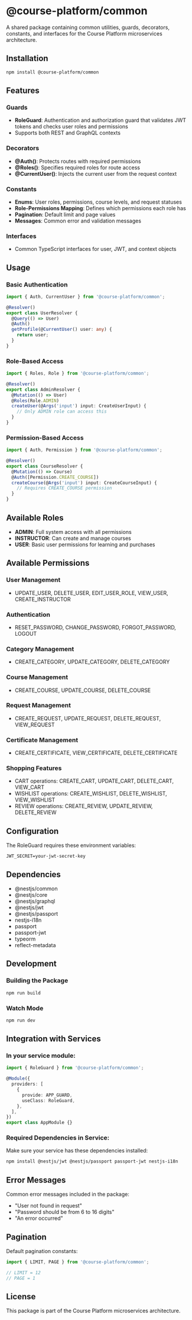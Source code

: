 # @course-platform/common

A shared package containing common utilities, guards, decorators, constants, and interfaces for the Course Platform microservices architecture.

## Installation

```bash
npm install @course-platform/common
```

## Features

### Guards
- **RoleGuard**: Authentication and authorization guard that validates JWT tokens and checks user roles and permissions
- Supports both REST and GraphQL contexts

### Decorators
- **@Auth()**: Protects routes with required permissions
- **@Roles()**: Specifies required roles for route access  
- **@CurrentUser()**: Injects the current user from the request context

### Constants
- **Enums**: User roles, permissions, course levels, and request statuses
- **Role-Permissions Mapping**: Defines which permissions each role has
- **Pagination**: Default limit and page values
- **Messages**: Common error and validation messages

### Interfaces
- Common TypeScript interfaces for user, JWT, and context objects

## Usage

### Basic Authentication

```typescript
import { Auth, CurrentUser } from '@course-platform/common';

@Resolver()
export class UserResolver {
  @Query(() => User)
  @Auth()
  getProfile(@CurrentUser() user: any) {
    return user;
  }
}
```

### Role-Based Access

```typescript
import { Roles, Role } from '@course-platform/common';

@Resolver()
export class AdminResolver {
  @Mutation(() => User)
  @Roles(Role.ADMIN)
  createUser(@Args('input') input: CreateUserInput) {
    // Only ADMIN role can access this
  }
}
```

### Permission-Based Access

```typescript
import { Auth, Permission } from '@course-platform/common';

@Resolver()
export class CourseResolver {
  @Mutation(() => Course)
  @Auth([Permission.CREATE_COURSE])
  createCourse(@Args('input') input: CreateCourseInput) {
    // Requires CREATE_COURSE permission
  }
}
```

## Available Roles

- **ADMIN**: Full system access with all permissions
- **INSTRUCTOR**: Can create and manage courses
- **USER**: Basic user permissions for learning and purchases

## Available Permissions

### User Management
- UPDATE_USER, DELETE_USER, EDIT_USER_ROLE, VIEW_USER, CREATE_INSTRUCTOR

### Authentication
- RESET_PASSWORD, CHANGE_PASSWORD, FORGOT_PASSWORD, LOGOUT

### Category Management
- CREATE_CATEGORY, UPDATE_CATEGORY, DELETE_CATEGORY

### Course Management
- CREATE_COURSE, UPDATE_COURSE, DELETE_COURSE

### Request Management
- CREATE_REQUEST, UPDATE_REQUEST, DELETE_REQUEST, VIEW_REQUEST

### Certificate Management
- CREATE_CERTIFICATE, VIEW_CERTIFICATE, DELETE_CERTIFICATE

### Shopping Features
- CART operations: CREATE_CART, UPDATE_CART, DELETE_CART, VIEW_CART
- WISHLIST operations: CREATE_WISHLIST, DELETE_WISHLIST, VIEW_WISHLIST
- REVIEW operations: CREATE_REVIEW, UPDATE_REVIEW, DELETE_REVIEW

## Configuration

The RoleGuard requires these environment variables:

```env
JWT_SECRET=your-jwt-secret-key
```

## Dependencies

- @nestjs/common
- @nestjs/core
- @nestjs/graphql
- @nestjs/jwt
- @nestjs/passport
- nestjs-i18n
- passport
- passport-jwt
- typeorm
- reflect-metadata

## Development

### Building the Package

```bash
npm run build
```

### Watch Mode

```bash
npm run dev
```

## Integration with Services

### In your service module:

```typescript
import { RoleGuard } from '@course-platform/common';

@Module({
  providers: [
    {
      provide: APP_GUARD,
      useClass: RoleGuard,
    },
  ],
})
export class AppModule {}
```

### Required Dependencies in Service:

Make sure your service has these dependencies installed:

```bash
npm install @nestjs/jwt @nestjs/passport passport-jwt nestjs-i18n
```

## Error Messages

Common error messages included in the package:

- "User not found in request"
- "Password should be from 6 to 16 digits"
- "An error occurred"

## Pagination

Default pagination constants:

```typescript
import { LIMIT, PAGE } from '@course-platform/common';

// LIMIT = 12
// PAGE = 1
```

## License

This package is part of the Course Platform microservices architecture.